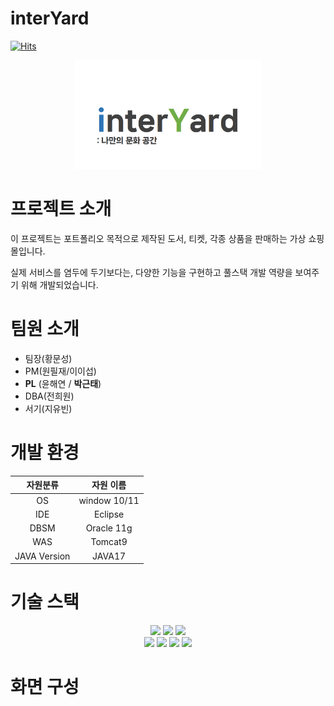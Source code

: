 # interYard
[![Hits](https://hits.seeyoufarm.com/api/count/incr/badge.svg?url=https%3A%2F%2Fgithub.com%2Fvivi372%2FinterYard&count_bg=%2379C83D&title_bg=%23555555&icon=&icon_color=%23E7E7E7&title=hits&edge_flat=false)](https://hits.seeyoufarm.com)


<div align="center">
  <img src="readmeAssets/interYardLogo.png" width="300" style="">
</div>



# 프로젝트 소개

이 프로젝트는 포트폴리오 목적으로 제작된 도서, 티켓, 각종 상품을 판매하는 가상 쇼핑몰입니다. 

실제 서비스를 염두에 두기보다는, 다양한 기능을 구현하고 풀스택 개발 역량을 보여주기 위해 개발되었습니다.

# 팀원 소개

+ 팀장(황문성)
+ PM(원필재/이이섭)
+ __PL__ (윤해연 / __박근태__)
+ DBA(전희원)
+ 서기(지유빈)

# 개발 환경

| 자원분류 | 자원 이름 |
| :---: | :---: |
| OS | window 10/11 |
| IDE | Eclipse |
| DBSM | Oracle 11g |
| WAS | Tomcat9 |
| JAVA Version | JAVA17 |

# 기술 스택

<div align=center>
  <img src="https://img.shields.io/badge/java-ff1a1a?style=for-the-badge&logo=JAVA&logoColor=white">
  <img src="https://img.shields.io/badge/servlet-ff6666?style=for-the-badge&logo=servlet&logoColor=white">
  <img src="https://img.shields.io/badge/oracle-F80000?style=for-the-badge&logo=oracle&logoColor=white">
  <br>
  <img src="https://img.shields.io/badge/css-1572B6?style=for-the-badge&logo=css3&logoColor=white">
  <img src="https://img.shields.io/badge/bootstrap-7952B3?style=for-the-badge&logo=bootstrap&logoColor=white">
  <img src="https://img.shields.io/badge/javascript-F7DF1E?style=for-the-badge&logo=javascript&logoColor=white">  
  <img src="https://img.shields.io/badge/html5-E34F26?style=for-the-badge&logo=html5&logoColor=white">  
</div>

# 화면 구성


  
